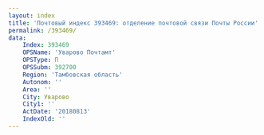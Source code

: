 ```yaml
---
layout: index
title: 'Почтовый индекс 393469: отделение почтовой связи Почты России'
permalink: /393469/
data:
    Index: 393469
    OPSName: 'Уварово Почтамт'
    OPSType: П
    OPSSubm: 392700
    Region: 'Тамбовская область'
    Autonom: ''
    Area: ''
    City: Уварово
    City1: ''
    ActDate: '20180813'
    IndexOld: ''
---
```

